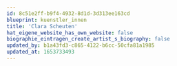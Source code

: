 ```yaml
---
id: 8c51e2ff-b9f4-4932-8d1d-3d313ee163cd
blueprint: kuenstler_innen
title: 'Clara Scheuten'
hat_eigene_website_has_own_website: false
biographie_eintragen_create_artist_s_biography: false
updated_by: b1a43fd3-c865-4122-b6cc-50cfa81a1985
updated_at: 1653733493
---
```

